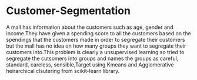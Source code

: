 # Customer-Segmentation

A mall has information about the customers such as age, gender and income.They have given a spending score to all the customers based on the spendings that the customers made in order to segregate their customers but the mall has no idea on how many groups they want to segregate their customers into.This problem is clearly a unsupervised learning so tried to segregate the cutsomers into groups and names the groups as careful, standard, careless, sensible,Target using Kmeans and Agglomerative heirarchical clsutering from scikit-learn library.
